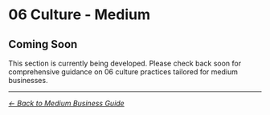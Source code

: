 # 06 Culture - Medium

## Coming Soon

This section is currently being developed. Please check back soon for comprehensive guidance on 06 culture practices tailored for medium businesses.

---
*[← Back to Medium Business Guide](../README.md)*
